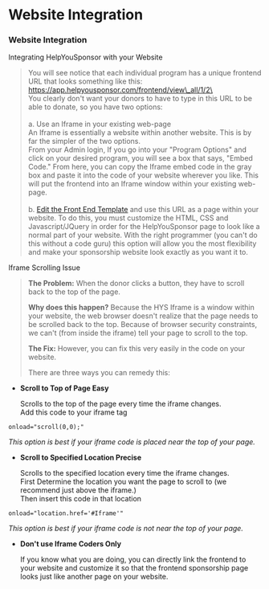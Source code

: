 # Website Integration

### Website Integration

Integrating HelpYouSponsor with your Website

> You will see notice that each individual program has a unique frontend URL that looks something like this:\
> https://app.helpyousponsor.com/frontend/view\_all/1/2\
> \
> You clearly don't want your donors to have to type in this URL to be able to donate, so you have two options:\
> \
> a. Use an Iframe in your existing web-page \
> An Iframe is essentially a website within another website. This is by far the simpler of the two options.\
> From your Admin login, If you go into your "Program Options" and click on your desired program, you will see a box that says, "Embed Code." From here, you can copy the Iframe embed code in the gray box and paste it into the code of your website wherever you like. This will put the frontend into an Iframe window within your existing web-page.\
> \
> b. [Edit the Front End Template](../product-tour/program-options/email-set-templates.md) and use this URL as a page within your website. To do this, you must customize the HTML, CSS and Javascript/JQuery in order for the HelpYouSponsor page to look like a normal part of your website. With the right programmer (you can't do this without a code guru) this option will allow you the most flexibility and make your sponsorship website look exactly as you want it to.

Iframe Scrolling Issue

> **The Problem:** When the donor clicks a button, they have to scroll back to the top of the page.
>
> **Why does this happen?** Because the HYS Iframe is a window within your website, the web browser doesn't realize that the page needs to be scrolled back to the top. Because of browser security constraints, we can't (from inside the iframe) tell your page to scroll to the top.
>
> **The Fix:** However, you can fix this very easily in the code on your website.&#x20;
>
> There are three ways you can remedy this:

*   **Scroll to Top of Page Easy**

    Scrolls to the top of the page every time the iframe changes.\
    Add this code to your iframe tag

```
onload="scroll(0,0);"
```

_This option is best if your iframe code is placed near the top of your page._

*   **Scroll to Specified Location Precise**

    Scrolls to the specified location every time the iframe changes. \
    First Determine the location you want the page to scroll to (we recommend just above the iframe.)\
    Then insert this code in that location&#x20;

```
onload="location.href='#Iframe'"
```

_This option is best if your iframe code is not near the top of your page._

*   **Don't use Iframe Coders Only**

    If you know what you are doing, you can directly link the frontend to your website and customize it so that the frontend sponsorship page looks just like another page on your website.

